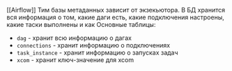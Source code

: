 [[Airflow]]
Тим базы метаданных зависит от экзекьютора. В БД хранится вся информация о том, какие даги есть, какие подключения настроены, какие таски выполнены и как
Основные таблицы:
- `dag` - хранит всю информацию о дагах
- `connections` - хранит информацию о подключениях
- `task_instance` - хранит информацию о запусках задач
- `xcom` - хранит ключ-значение для xcom
